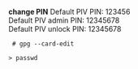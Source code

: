__change PIN__
Default PIV PIN: 123456  
Default PIV admin PIN: 12345678  
Default PIV unlock PIN: 12345678  
```
 # gpg --card-edit

> passwd
```
